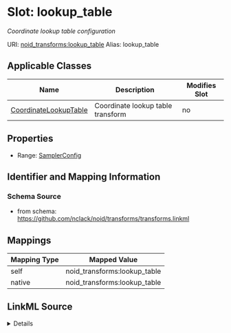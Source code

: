 

# Slot: lookup_table 


_Coordinate lookup table configuration_





URI: [noid_transforms:lookup_table](https://github.com/nclack/noid/transforms/lookup_table)
Alias: lookup_table

<!-- no inheritance hierarchy -->





## Applicable Classes

| Name | Description | Modifies Slot |
| --- | --- | --- |
| [CoordinateLookupTable](CoordinateLookupTable.md) | Coordinate lookup table transform |  no  |







## Properties

* Range: [SamplerConfig](SamplerConfig.md)





## Identifier and Mapping Information







### Schema Source


* from schema: https://github.com/nclack/noid/transforms/transforms.linkml




## Mappings

| Mapping Type | Mapped Value |
| ---  | ---  |
| self | noid_transforms:lookup_table |
| native | noid_transforms:lookup_table |




## LinkML Source

<details>
```yaml
name: lookup_table
description: Coordinate lookup table configuration
from_schema: https://github.com/nclack/noid/transforms/transforms.linkml
rank: 1000
alias: lookup_table
owner: CoordinateLookupTable
domain_of:
- CoordinateLookupTable
range: SamplerConfig

```
</details>